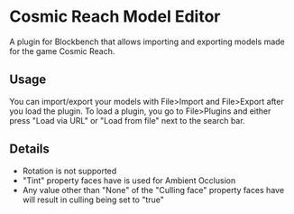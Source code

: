# Cosmic Reach Model Editor
A plugin for Blockbench that allows importing and exporting models made for the game Cosmic Reach.

## Usage

You can import/export your models with File>Import and File>Export after you load the plugin. To load a plugin, you go to File>Plugins and either press "Load via URL" or "Load from file" next to the search bar.

## Details
- Rotation is not supported
- "Tint" property faces have is used for Ambient Occlusion
- Any value other than "None" of the "Culling face" property faces have will result in culling being set to "true"
